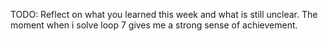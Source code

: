 TODO: Reflect on what you learned this week and what is still unclear.
The moment when i solve loop 7 gives me a strong sense of achievement.